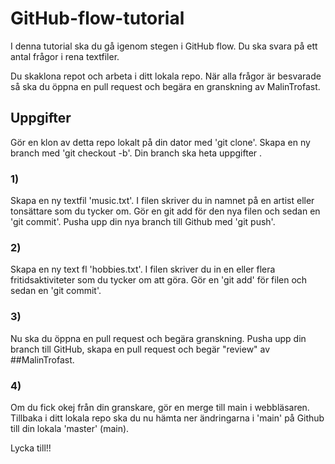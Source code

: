 # GitHub-flow-tutorial

I denna tutorial ska du gå igenom stegen i GitHub flow. Du ska svara på ett antal frågor i rena textfiler.

Du skaklona repot och arbeta i ditt lokala repo. När alla frågor är besvarade så ska du öppna en pull request och begära en granskning av MalinTrofast.

## Uppgifter
Gör en klon av detta repo lokalt på din dator med 'git clone'. Skapa en ny branch med 'git checkout -b'. Din branch ska heta uppgifter .

### 1)
Skapa en ny textfil 'music.txt'. I filen skriver du in namnet på en artist eller tonsättare som du tycker om. Gör en git add
för den nya filen och sedan en 'git commit'. Pusha upp din nya branch till Github med 'git push'.

### 2)
Skapa en ny text fl 'hobbies.txt'. I filen skriver du in en eller flera fritidsaktiviteter som du tycker om att göra. Gör en
'git add' för filen och sedan en 'git commit'.

### 3)
Nu ska du öppna en pull request och begära granskning. Pusha upp din branch till GitHub, skapa en pull request och
begär "review" av ##MalinTrofast.

### 4)
Om du fick okej från din granskare, gör en merge till main i webbläsaren. Tillbaka i ditt lokala repo ska du nu hämta
ner ändringarna i 'main' på Github till din lokala 'master' (main).

Lycka till!!
